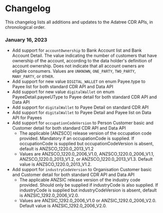 # Changelog

This changelog lists all additions and updates to the Adatree CDR APIs, in chronological order.

### January 16, 2023

- Add support for `accountOwnership` to Bank Account list and Bank Account Detail. The value indicating the number of customers that have ownership of the account, according to the data holder's definition of account ownership. 
Does not indicate that all account owners are eligible consumers. Values are `UNKNOWN`, `ONE_PARTY`, `TWO_PARTY`, `MANY_PARTY`, or `OTHER`.
- Add support for new value `DIGITAL_WALLET` on enum Payee.type to Payee list for both standard CDR API and Data API
- Add support for new value `digitalWallet` on enum PayeeDetail.payeeUType to Payee detail for both standard CDR API and Data API
- Add support for `digitalWallet` to Payee Detail on standard CDR API
- Add support for `digitalWallet` to Payee Detail and Payee list on Data API for Payees
- Add support for `occupationCodeVersion` to Person Customer basic and Customer detail for both standard CDR API and Data API
  - The applicable [ANZSCO] release version of the occupation code provided. Mandatory if an occupationCode is supplied. If occupationCode is supplied but occupationCodeVersion is absent, default is ANZSCO_1220.0_2013_V1.2
  - Values are ANZSCO_1220.0_2006_V1.0, ANZSCO_1220.0_2006_V1.1, ANZSCO_1220.0_2013_V1.2, or ANZSCO_1220.0_2013_V1.3. Default value is ANZSCO_1220.0_2013_V1.2. 
- Add support for `industryCodeVersion` to Organisation Customer basic and Customer detail for both standard CDR API and Data API
  - The applicable ANZSIC release version of the industry code provided. Should only be supplied if industryCode is also supplied. If industryCode is supplied but industryCodeVersion is absent, default is ANZSIC_1292.0_2006_V2.0.
  - Values are ANZSIC_1292.0_2006_V1.0 or ANZSIC_1292.0_2006_V2.0. Default value is ANZSIC_1292.0_2006_V2.0.